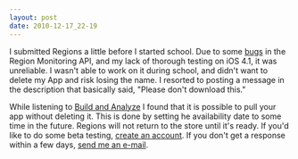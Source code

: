 ```yaml
---
layout: post
date: 2010-12-17_22-19
---
```


I submitted Regions a little before I started school. Due to some [bugs](http://openradar.appspot.com/8351167) in the Region Monitoring API, and my lack of thorough testing on iOS 4.1, it was unreliable. I wasn't able to work on it during school, and didn't want to delete my App and risk losing the name. I resorted to posting a message in the description that basically said, "Please don't download this."

While listening to [Build and Analyze](http://5by5.tv/buildanalyze/5) I found that it is possible to pull your app without deleting it. This is done by setting he availability date to some time in the future. Regions will not return to the store until it's ready. If you'd like to do some beta testing, [create an account](http://www.hillcrestlab.com/redmine/account/register). If you don't get a response within a few days, <a href="&#109;&#097;&#105;&#108;&#116;&#111;&#058;&#100;&#101;&#114;&#114;&#105;&#099;&#107;&#064;&#104;&#105;&#108;&#108;&#099;&#114;&#101;&#115;&#116;&#108;&#097;&#098;&#046;&#099;&#111;&#109;">send me an e-mail</a>.

